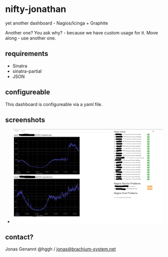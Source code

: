 nifty-jonathan
==============

yet another dashboard - Nagios/Icinga + Graphite

Another one? You ask why? - because we have custom usage for it. Move along - use another one.


requirements
-------------------
 * Sinatra
 * sinatra-partial
 * JSON


configureable
--------------------

This dashboard is configureable via a yaml file.

screenshots
----------------
 * ![Screenshot](https://github.com/hggh/nifty-jonathan/blob/master/screenshots/screen_01.png?raw=true)


contact?
--------------

Jonas Genannt @hggh / jonas@brachium-system.net
